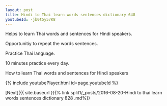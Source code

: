 ```yaml
---
layout: post
title: Hindi to Thai learn words sentences dictionary 648 
youtubeId: -jb0t5y57K8
---
```

 
 
Helps to learn Thai words and sentences for Hindi speakers.

Opportunitiy to repeat the words sentences. 

Practice Thai language. 
 
10 minutes practice every day. 
 
How to learn Thai words and sentences for Hindi speakers 
 
{% include youtubePlayer.html id=page.youtubeId %}
 
 
[Next]({{ site.baseurl }}{% link  split1/_posts/2016-08-20-Hindi to thai learn words sentences dictionary 828 .md%})
 
